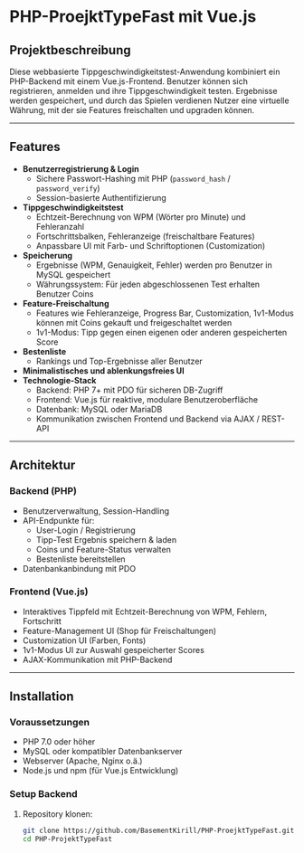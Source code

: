 # PHP-ProejktTypeFast mit Vue.js 

## Projektbeschreibung
Diese webbasierte Tippgeschwindigkeitstest-Anwendung kombiniert ein PHP-Backend mit einem Vue.js-Frontend. Benutzer können sich registrieren, anmelden und ihre Tippgeschwindigkeit testen. Ergebnisse werden gespeichert, und durch das Spielen verdienen Nutzer eine virtuelle Währung, mit der sie Features freischalten und upgraden können.

---

## Features

- **Benutzerregistrierung & Login**
  - Sichere Passwort-Hashing mit PHP (`password_hash` / `password_verify`)
  - Session-basierte Authentifizierung
- **Tippgeschwindigkeitstest**
  - Echtzeit-Berechnung von WPM (Wörter pro Minute) und Fehleranzahl
  - Fortschrittsbalken, Fehleranzeige (freischaltbare Features)
  - Anpassbare UI mit Farb- und Schriftoptionen (Customization)
- **Speicherung**
  - Ergebnisse (WPM, Genauigkeit, Fehler) werden pro Benutzer in MySQL gespeichert
  - Währungssystem: Für jeden abgeschlossenen Test erhalten Benutzer Coins
- **Feature-Freischaltung**
  - Features wie Fehleranzeige, Progress Bar, Customization, 1v1-Modus können mit Coins gekauft und freigeschaltet werden
  - 1v1-Modus: Tipp gegen einen eigenen oder anderen gespeicherten Score
- **Bestenliste**
  - Rankings und Top-Ergebnisse aller Benutzer
- **Minimalistisches und ablenkungsfreies UI**
- **Technologie-Stack**
  - Backend: PHP 7+ mit PDO für sicheren DB-Zugriff
  - Frontend: Vue.js für reaktive, modulare Benutzeroberfläche
  - Datenbank: MySQL oder MariaDB
  - Kommunikation zwischen Frontend und Backend via AJAX / REST-API

---

## Architektur

### Backend (PHP)
- Benutzerverwaltung, Session-Handling
- API-Endpunkte für:
  - User-Login / Registrierung
  - Tipp-Test Ergebnis speichern & laden
  - Coins und Feature-Status verwalten
  - Bestenliste bereitstellen
- Datenbankanbindung mit PDO

### Frontend (Vue.js)
- Interaktives Tippfeld mit Echtzeit-Berechnung von WPM, Fehlern, Fortschritt
- Feature-Management UI (Shop für Freischaltungen)
- Customization UI (Farben, Fonts)
- 1v1-Modus UI zur Auswahl gespeicherter Scores
- AJAX-Kommunikation mit PHP-Backend

---

## Installation

### Voraussetzungen
- PHP 7.0 oder höher
- MySQL oder kompatibler Datenbankserver
- Webserver (Apache, Nginx o.ä.)
- Node.js und npm (für Vue.js Entwicklung)

### Setup Backend
1. Repository klonen:

   ```bash
   git clone https://github.com/BasementKirill/PHP-ProejktTypeFast.git
   cd PHP-ProjektTypeFast
